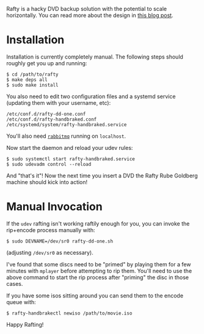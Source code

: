 Rafty is a hacky DVD backup solution with the potential to scale
horizontally.  You can read more about the design in
[this blog post](http://mgalgs.github.io/2015/04/02/rafty-dvd-backups-using-systemd-docker-rabbitmq-and-go.html).

# Installation

Installation is currently completely manual.  The following steps should
roughly get you up and running:

    $ cd /path/to/rafty
    $ make deps all
    $ sudo make install

You also need to edit two configuration files and a systemd service
(updating them with your username, etc):

    /etc/conf.d/rafty-dd-one.conf
    /etc/conf.d/rafty-handbraked.conf
    /etc/systemd/system/rafty-handbraked.service

You'll also need [`rabbitmq`](https://www.rabbitmq.com/) running on
`localhost`.

Now start the daemon and reload your udev rules:

    $ sudo systemctl start rafty-handbraked.service
    $ sudo udevadm control --reload

And "that's it"!  Now the next time you insert a DVD the Rafty Rube
Goldberg machine should kick into action!

# Manual Invocation

If the `udev` rafting isn't working raftily enough for you, you can invoke
the rip+encode process manually with:

    $ sudo DEVNAME=/dev/sr0 rafty-dd-one.sh

(adjusting `/dev/sr0` as necessary).

I've found that some discs need to be "primed" by playing them for a few
minutes with `mplayer` before attempting to rip them.  You'll need to use
the above command to start the rip process after "priming" the disc in
those cases.

If you have some isos sitting around you can send them to the encode queue
with:

    $ rafty-handbrakectl newiso /path/to/movie.iso

Happy Rafting!
